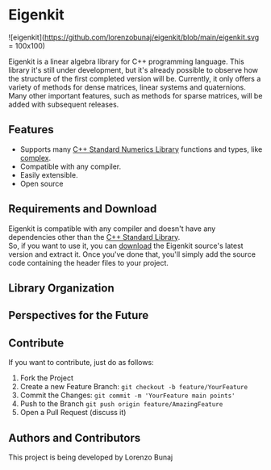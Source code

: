 # Eigenkit

![eigenkit](https://github.com/lorenzobunaj/eigenkit/blob/main/eigenkit.svg = 100x100)

Eigenkit is a linear algebra library for C++ programming language.
This library it's still under development, but it's already possible to observe how the structure of the first completed version will be. Currently, it only offers a variety of methods for dense matrices, linear systems and quaternions. Many other important features, such as methods for sparse matrices, will be added with subsequent releases.

## Features

- Supports many [C++ Standard Numerics Library](https://en.cppreference.com/w/cpp/numeric) functions and types, like [complex](https://en.cppreference.com/w/cpp/numeric/complex).
- Compatible with any compiler.
- Easily extensible.
- Open source

## Requirements and Download

Eigenkit is compatible with any compiler and doesn't have any dependencies other than the [C++ Standard Library](https://en.cppreference.com/w/cpp/standard_library).  
So, if you want to use it, you can [download](https://eigenkit.org/docs/getting-started/download.html) the Eigenkit source's latest version and extract it. Once you've done that, you'll simply add the source code containing the header files to your project.

## Library Organization

## Perspectives for the Future

## Contribute

If you want to contribute, just do as follows:
1. Fork the Project
2. Create a new Feature Branch: `git checkout -b feature/YourFeature`
3. Commit the Changes: `git commit -m 'YourFeature main points'`
4. Push to the Branch `git push origin feature/AmazingFeature`
5. Open a Pull Request (discuss it)

## Authors and Contributors

This project is being developed by Lorenzo Bunaj
